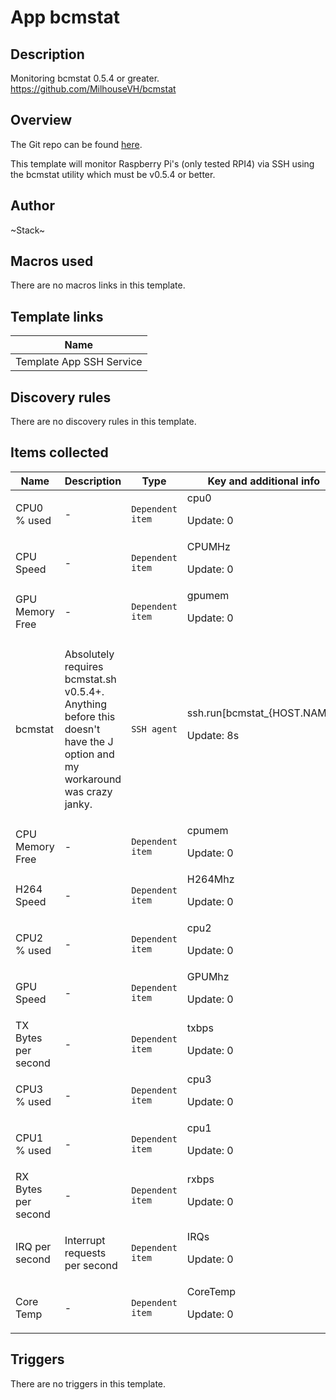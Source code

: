 # App bcmstat

## Description

Monitoring bcmstat 0.5.4 or greater. https://github.com/MilhouseVH/bcmstat

## Overview

The Git repo can be found [here](https://gitlab.com/i.am.stack/zabbix_bcmstat_raspberrypi).


This template will monitor Raspberry Pi's (only tested RPI4) via SSH using the bcmstat utility which must be v0.5.4 or better. 



## Author

~Stack~

## Macros used

There are no macros links in this template.

## Template links

|Name|
|----|
|Template App SSH Service|


## Discovery rules

There are no discovery rules in this template.

## Items collected

|Name|Description|Type|Key and additional info|
|----|-----------|----|----|
|CPU0 % used|<p>-</p>|`Dependent item`|cpu0<p>Update: 0</p>|
|CPU Speed|<p>-</p>|`Dependent item`|CPUMHz<p>Update: 0</p>|
|GPU Memory Free|<p>-</p>|`Dependent item`|gpumem<p>Update: 0</p>|
|bcmstat|<p>Absolutely requires bcmstat.sh v0.5.4+. Anything before this doesn't have the J option and my workaround was crazy janky.</p>|`SSH agent`|ssh.run[bcmstat_{HOST.NAME}]<p>Update: 8s</p>|
|CPU Memory Free|<p>-</p>|`Dependent item`|cpumem<p>Update: 0</p>|
|H264 Speed|<p>-</p>|`Dependent item`|H264Mhz<p>Update: 0</p>|
|CPU2 % used|<p>-</p>|`Dependent item`|cpu2<p>Update: 0</p>|
|GPU Speed|<p>-</p>|`Dependent item`|GPUMhz<p>Update: 0</p>|
|TX Bytes per second|<p>-</p>|`Dependent item`|txbps<p>Update: 0</p>|
|CPU3 % used|<p>-</p>|`Dependent item`|cpu3<p>Update: 0</p>|
|CPU1 % used|<p>-</p>|`Dependent item`|cpu1<p>Update: 0</p>|
|RX Bytes per second|<p>-</p>|`Dependent item`|rxbps<p>Update: 0</p>|
|IRQ per second|<p>Interrupt requests per second</p>|`Dependent item`|IRQs<p>Update: 0</p>|
|Core Temp|<p>-</p>|`Dependent item`|CoreTemp<p>Update: 0</p>|


## Triggers

There are no triggers in this template.

